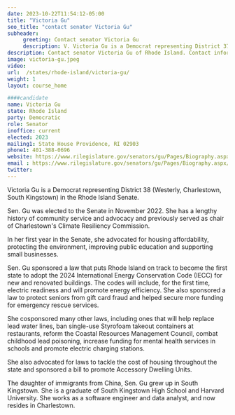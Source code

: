 ```yaml
---
date: 2023-10-22T11:54:12-05:00
title: "Victoria Gu"
seo_title: "contact senator Victoria Gu"
subheader:
     greeting: Contact senator Victoria Gu
     description: V. Victoria Gu is a Democrat representing District 37 (South Kingstown) in the Rhode Island Senate.
description: Contact senator Victoria Gu of Rhode Island. Contact information for Victoria Gu includes email address, phone number, and mailing address.
image: victoria-gu.jpeg
video:
url:  /states/rhode-island/victoria-gu/
weight: 1
layout: course_home

####candidate
name: Victoria Gu
state: Rhode Island
party: Democratic
role: Senator
inoffice: current
elected: 2023
mailing1: State House Providence, RI 02903
phone1: 401-388-0696
website: https://www.rilegislature.gov/senators/gu/Pages/Biography.aspx/
email : https://www.rilegislature.gov/senators/gu/Pages/Biography.aspx/
twitter:
---
```


Victoria Gu is a Democrat representing District 38 (Westerly, Charlestown, South Kingstown) in the Rhode Island Senate.

Sen. Gu was elected to the Senate in November 2022. She has a lengthy history of community service and advocacy and previously served as chair of Charlestown's Climate Resiliency Commission.

In her first year in the Senate, she advocated for housing affordability, protecting the environment, improving public education and supporting small businesses.

Sen. Gu sponsored a law that puts Rhode Island on track to become the first state to adopt the 2024 International Energy Conservation Code (IECC) for new and renovated buildings. The codes will include, for the first time, electric readiness and will promote energy efficiency. She also sponsored a law to protect seniors from gift card fraud and helped secure more funding for emergency rescue services.

She cosponsored many other laws, including ones that will help replace lead water lines, ban single-use Styrofoam takeout containers at restaurants, reform the Coastal Resources Management Council, combat childhood lead poisoning, increase funding for mental health services in schools and promote electric charging stations.

She also advocated for laws to tackle the cost of housing throughout the state and sponsored a bill to promote Accessory Dwelling Units.

The daughter of immigrants from China, Sen. Gu grew up in South Kingstown. She is a graduate of South Kingstown High School and Harvard University. She works as a software engineer and data analyst, and now resides in Charlestown.
